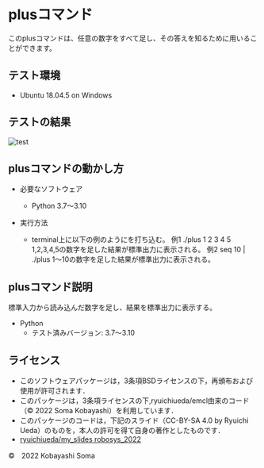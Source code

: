 # plusコマンド

このplusコマンドは、任意の数字をすべて足し、その答えを知るために用いることができます。

## テスト環境

* Ubuntu 18.04.5 on Windows

## テストの結果

![test](https://github.com/SomaKobayashi/robosys2022/actions/workflows/test.yml/badge.svg)

## plusコマンドの動かし方

* 必要なソフトウェア
  * Python 3.7～3.10

* 実行方法
  * terminal上に以下の例のようにを打ち込む。
      例1 ./plus 1 2 3 4 5
      1,2,3,4,5の数字を足した結果が標準出力に表示される。
      例2 seq 10 | ./plus
      1～10の数字を足した結果が標準出力に表示される。

## plusコマンド説明

標準入力から読み込んだ数字を足し、結果を標準出力に表示する。

* Python
  * テスト済みバージョン: 3.7～3.10

## ライセンス

* このソフトウェアパッケージは，3条項BSDライセンスの下，再頒布および使用が許可されます．
* このパッケージは，3条項ライセンスの下,ryuichiueda/emcl由来のコード（© 2022 Soma Kobayashi）を利用しています．
* このパッケージのコードは，下記のスライド（CC-BY-SA 4.0 by Ryuichi Ueda）のものを，本人の許可を得て自身の著作としたものです．
* [ryuichiueda/my_slides robosys_2022](https://github.com/ryuichiueda/my_slides/tree/master/robosys_2022)

©　2022 Kobayashi Soma

